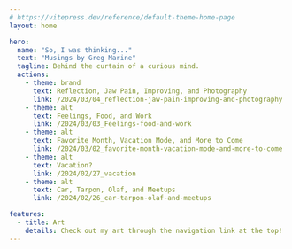 ```yaml
---
# https://vitepress.dev/reference/default-theme-home-page
layout: home

hero:
  name: "So, I was thinking..."
  text: "Musings by Greg Marine"
  tagline: Behind the curtain of a curious mind.
  actions:
    - theme: brand
      text: Reflection, Jaw Pain, Improving, and Photography
      link: /2024/03/04_reflection-jaw-pain-improving-and-photography
    - theme: alt
      text: Feelings, Food, and Work
      link: /2024/03/03_Feelings-food-and-work
    - theme: alt
      text: Favorite Month, Vacation Mode, and More to Come
      link: /2024/03/02_favorite-month-vacation-mode-and-more-to-come
    - theme: alt
      text: Vacation?
      link: /2024/02/27_vacation
    - theme: alt
      text: Car, Tarpon, Olaf, and Meetups
      link: /2024/02/26_car-tarpon-olaf-and-meetups

features:
  - title: Art
    details: Check out my art through the navigation link at the top!
---
```


